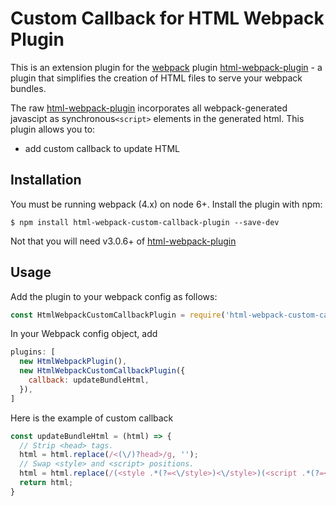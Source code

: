 Custom Callback for HTML Webpack Plugin
=======================================

This is an extension plugin for the [webpack](http://webpack.github.io) plugin [html-webpack-plugin](https://github.com/jantimon/html-webpack-plugin) - a plugin that simplifies the creation of HTML files to serve your webpack bundles.

The raw [html-webpack-plugin](https://github.com/jantimon/html-webpack-plugin) incorporates all webpack-generated javascipt as synchronous`<script>` elements in the generated html.  This plugin allows you to:
- add custom callback to update HTML

Installation
------------
You must be running webpack (4.x) on node 6+.
Install the plugin with npm:
```shell
$ npm install html-webpack-custom-callback-plugin --save-dev
```
Not that you will need v3.0.6+ of [html-webpack-plugin](https://github.com/jantimon/html-webpack-plugin)

Usage
-----------
Add the plugin to your webpack config as follows:
```javascript
const HtmlWebpackCustomCallbackPlugin = require('html-webpack-custom-callback-plugin');
```

In your Webpack config object, add
```javascript
plugins: [
  new HtmlWebpackPlugin(),
  new HtmlWebpackCustomCallbackPlugin({
    callback: updateBundleHtml,
  }),
]  
```
Here is the example of custom callback
```javascript
const updateBundleHtml = (html) => {
  // Strip <head> tags.
  html = html.replace(/<(\/)?head>/g, '');
  // Swap <style> and <script> positions.
  html = html.replace(/(<style .*(?=<\/style>)<\/style>)(<script .*(?=<\/script>)<\/script>)/, '$2$1');
  return html;
}
```
